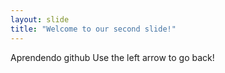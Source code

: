 ```yaml
---
layout: slide
title: "Welcome to our second slide!"
---
```

Aprendendo github
Use the left arrow to go back!
